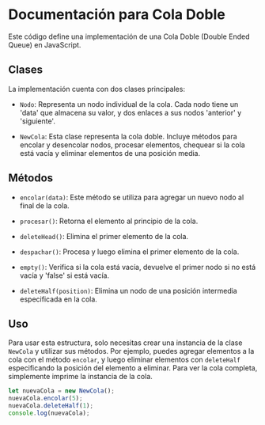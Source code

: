 # Documentación para Cola Doble

Este código define una implementación de una Cola Doble (Double Ended Queue) en JavaScript.

## Clases

La implementación cuenta con dos clases principales:

- `Nodo`: Representa un nodo individual de la cola. Cada nodo tiene un 'data' que almacena su valor, y dos enlaces a sus nodos 'anterior' y 'siguiente'.

- `NewCola`: Esta clase representa la cola doble. Incluye métodos para encolar y desencolar nodos, procesar elementos, chequear si la cola está vacía y eliminar elementos de una posición media.

## Métodos

- `encolar(data)`: Este método se utiliza para agregar un nuevo nodo al final de la cola. 

- `procesar()`: Retorna el elemento al principio de la cola. 

- `deleteHead()`: Elimina el primer elemento de la cola.

- `despachar()`: Procesa y luego elimina el primer elemento de la cola.

- `empty()`: Verifica si la cola está vacía, devuelve el primer nodo si no está vacía y 'false' si está vacía.

- `deleteHalf(position)`: Elimina un nodo de una posición intermedia especificada en la cola.

## Uso
Para usar esta estructura, solo necesitas crear una instancia de la clase `NewCola` y utilizar sus métodos. Por ejemplo, puedes agregar elementos a la cola con el método `encolar`, y luego eliminar elementos con `deleteHalf` especificando la posición del elemento a eliminar. Para ver la cola completa, simplemente imprime la instancia de la cola.

```javascript
let nuevaCola = new NewCola();
nuevaCola.encolar(5);
nuevaCola.deleteHalf(1);
console.log(nuevaCola);
```